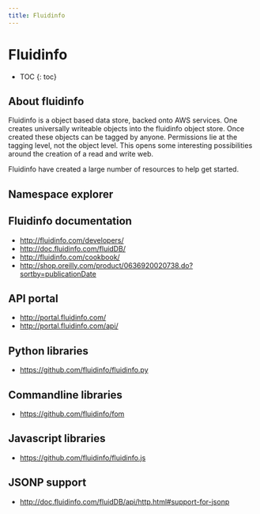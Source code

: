 ```yaml
--- 
title: Fluidinfo
---
```


# Fluidinfo

* TOC
{: toc}

## About fluidinfo

Fluidinfo is a object based data store, backed onto AWS services. One creates universally writeable objects into the fluidinfo object store. Once created these objects can be tagged by anyone. Permissions lie at the tagging level, not the object level. This opens some interesting possibilities around the creation of a read and write web. 

Fluidinfo have created a large number of resources to help get started.

## Namespace explorer 


## Fluidinfo documentation

- http://fluidinfo.com/developers/ 
- http://doc.fluidinfo.com/fluidDB/ 
- http://fluidinfo.com/cookbook/
- http://shop.oreilly.com/product/0636920020738.do?sortby=publicationDate 

## API portal

- http://portal.fluidinfo.com/
- http://portal.fluidinfo.com/api/

## Python libraries

- https://github.com/fluidinfo/fluidinfo.py

## Commandline libraries

- https://github.com/fluidinfo/fom

## Javascript libraries

- https://github.com/fluidinfo/fluidinfo.js

## JSONP support

- http://doc.fluidinfo.com/fluidDB/api/http.html#support-for-jsonp

